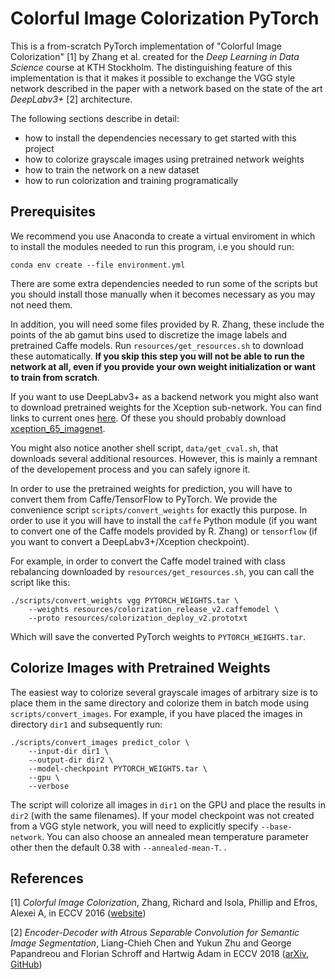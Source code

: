 # Colorful Image Colorization PyTorch

This is a from-scratch PyTorch implementation of "Colorful Image Colorization"
[1] by Zhang et al. created for the _Deep Learning in Data Science_ course at
KTH Stockholm. The distinguishing feature of this implementation is that it
makes it possible to exchange the VGG style network described in the paper with
a network based on the state of the art _DeepLabv3+_ [2] architecture.

The following sections describe in detail:
* how to install the dependencies necessary to get started with this project
* how to colorize grayscale images using pretrained network weights
* how to train the network on a new dataset
* how to run colorization and training programatically

## Prerequisites

We recommend you use Anaconda to create a virtual enviroment in which to
install the modules needed to run this program, i.e you should run:

```
conda env create --file environment.yml
```

There are some extra dependencies needed to run some of the scripts but you
should install those manually when it becomes necessary as you may not need
them.

In addition, you will need some files provided by R. Zhang, these include the
points of the ab gamut bins used to discretize the image labels and pretrained
Caffe models. Run `resources/get_resources.sh` to download these automatically.
**If you skip this step you will not be able to run the network at all, even if
you provide your own weight initialization or want to train from scratch**.

If you want to use DeepLabv3+ as a backend network you might also want to
download pretrained weights for the Xception sub-network. You can find links to
current ones
[here](https://github.com/tensorflow/models/blob/master/research/deeplab/g3doc/model_zoo.md).
Of these you should probably download
[xception_65_imagenet](http://download.tensorflow.org/models/deeplabv3_xception_2018_01_04.tar.gz).

You might also notice another shell script, `data/get_cval.sh`, that downloads
several additional resources. However, this is mainly a remnant of the
developement process and you can safely ignore it.

In order to use the pretrained weights for prediction, you will have to convert
them from Caffe/TensorFlow to PyTorch. We provide the convenience script
`scripts/convert_weights` for exactly this purpose. In order to use it you will
have to install the `caffe` Python module (if you want to convert one of the
Caffe models provided by R. Zhang) or `tensorflow` (if you want to convert a
DeepLabv3+/Xception checkpoint).

For example, in order to convert the Caffe model trained with class rebalancing
downloaded by `resources/get_resources.sh`, you can call the script like this:


```
./scripts/convert_weights vgg PYTORCH_WEIGHTS.tar \
	--weights resources/colorization_release_v2.caffemodel \
	--proto resources/colorization_deploy_v2.prototxt
```

Which will save the converted PyTorch weights to `PYTORCH_WEIGHTS.tar`.

## Colorize Images with Pretrained Weights

The easiest way to colorize several grayscale images of arbitrary size is to
place them in the same directory and colorize them in batch mode using
`scripts/convert_images`. For example, if you have placed the images in
directory `dir1` and subsequently run:

```
./scripts/convert_images predict_color \
	--input-dir dir1 \
    --output-dir dir2 \
    --model-checkpoint PYTORCH_WEIGHTS.tar \
    --gpu \
    --verbose
```

The script will colorize all images in `dir1` on the GPU and place the results
in `dir2` (with the same filenames). If your model checkpoint was not created
from a VGG style network, you will need to explicitly specify `--base-network`.
You can also choose an annealed mean temperature parameter other then the
default 0.38 with `--annealed-mean-T`. .

## References

[1] *Colorful Image Colorization*, Zhang, Richard and Isola, Phillip and Efros,
Alexei A, in ECCV 2016
([website](https://richzhang.github.io/colorization/))

[2] *Encoder-Decoder with Atrous Separable Convolution for Semantic Image
Segmentation*, Liang-Chieh Chen and Yukun Zhu and George Papandreou and Florian
Schroff and Hartwig Adam in ECCV 2018
([arXiv](https://arxiv.org/abs/1802.02611),
[GitHub](https://github.com/tensorflow/models/tree/master/research/deeplab))
